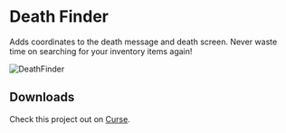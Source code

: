 # Death Finder
Adds coordinates to the death message and death screen. Never waste time on searching for your inventory items again!

![DeathFinder](https://i.imgur.com/s4doawb.png)

## Downloads
Check this project out on [Curse](https://minecraft.curseforge.com/projects/death-finder).
